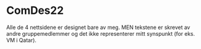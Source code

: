 # ComDes22
Alle de 4 nettsidene er designet bare av meg. MEN tekstene er skrevet av andre gruppemedlemmer og det ikke representerer mitt synspunkt (for eks. VM i Qatar). 
